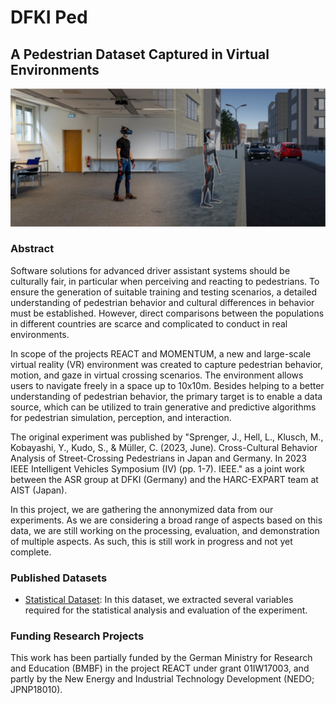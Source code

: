 
# DFKI Ped

## A Pedestrian Dataset Captured in Virtual Environments

  
![](html/images/Teaser.jpg)

### Abstract

Software solutions for advanced driver assistant systems should be culturally fair, in particular when perceiving and reacting to pedestrians. To ensure the generation of suitable training and testing scenarios, a detailed understanding of pedestrian behavior and cultural differences in behavior must be established. However, direct comparisons between the populations in different countries are scarce and complicated to conduct in real environments.

In scope of the projects REACT and MOMENTUM, a new and large-scale virtual reality (VR) environment was created to capture pedestrian behavior, motion, and gaze in virtual crossing scenarios. The environment allows users to navigate freely in a space up to 10x10m. Besides helping to a better understanding of pedestrian behavior, the primary target is to enable a data source, which can be utilized to train generative and predictive algorithms for pedestrian simulation, perception, and interaction.

The original experiment was published by "Sprenger, J., Hell, L., Klusch, M., Kobayashi, Y., Kudo, S., & Müller, C. (2023, June). Cross-Cultural Behavior Analysis of Street-Crossing Pedestrians in Japan and Germany. In 2023 IEEE Intelligent Vehicles Symposium (IV) (pp. 1-7). IEEE." as a joint work between the ASR group at DFKI (Germany) and the HARC-EXPART team at AIST (Japan).

In this project, we are gathering the annonymized data from our experiments. As we are considering a broad range of aspects based on this data, we are still working on the processing, evaluation, and demonstration of multiple aspects. As such, this is still work in progress and not yet complete.

### Published Datasets

-   [Statistical Dataset](../data/StatisticalData/html/index.html): In this dataset, we extracted several variables required for the statistical analysis and evaluation of the experiment.

### Funding Research Projects

This work has been partially funded by the German Ministry for Research and Education (BMBF) in the project REACT under grant 01IW17003, and partly by the New Energy and Industrial Technology Development (NEDO; JPNP18010).
